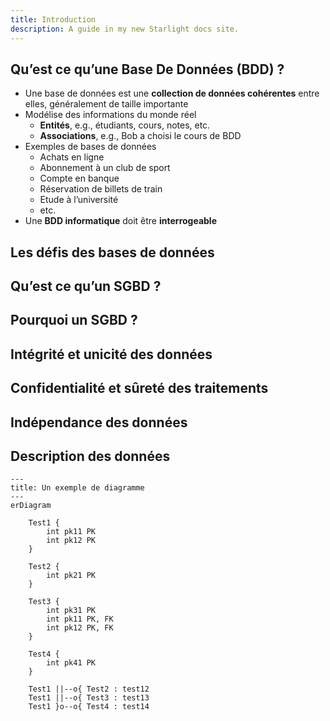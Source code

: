 ```yaml
---
title: Introduction
description: A guide in my new Starlight docs site.
---
```


<!-- <iframe src="https://docs.google.com/presentation/d/e/2PACX-1vRAH6-YtNH7DKH6jk127wotWXtNwiCuG8v1Zs0jIhqQoqQOvyFnzcD-mvQeJd-Uiy8KyV6ZZpPbkweL/embed?start=false&loop=false&delayms=3000" frameborder="0" width="960" height="569" allowfullscreen="true" mozallowfullscreen="true" webkitallowfullscreen="true" style="min-height:488px"></iframe> -->

## Qu’est ce qu’une Base De Données (BDD) ?

- Une base de données est une **collection de données cohérentes** entre elles, généralement de taille importante
- Modélise des informations du monde réel
    - **Entités**, e.g., étudiants, cours, notes, etc.
    - **Associations**, e.g., Bob a choisi le cours de BDD
- Exemples de bases de données
    - Achats en ligne
    - Abonnement à un club de sport
    - Compte en banque
    - Réservation de billets de train
    - Etude à l’université
    - etc.
- Une **BDD informatique** doit être **interrogeable**

## Les défis des bases de données

## Qu’est ce qu’un SGBD ?

## Pourquoi un SGBD ?

## Intégrité et unicité des données

## Confidentialité et sûreté des traitements

## Indépendance des données

## Description des données

```mermaid
---
title: Un exemple de diagramme
---
erDiagram

    Test1 {
        int pk11 PK
        int pk12 PK
    }

    Test2 {
        int pk21 PK
    }

    Test3 {
        int pk31 PK
        int pk11 PK, FK
        int pk12 PK, FK
    }

    Test4 {
        int pk41 PK
    }

    Test1 ||--o{ Test2 : test12
    Test1 ||--o{ Test3 : test13
    Test1 }o--o{ Test4 : test14
    
```
